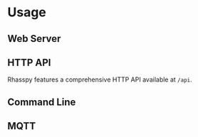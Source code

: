 # Usage

## Web Server

## HTTP API

Rhasspy features a comprehensive HTTP API available at `/api`.

## Command Line

## MQTT
